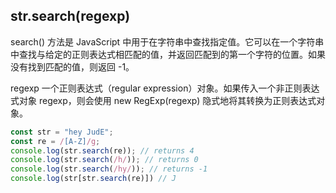 ## str.search(regexp) 
search() 方法是 JavaScript 中用于在字符串中查找指定值。它可以在一个字符串中查找与给定的正则表达式相匹配的值，并返回匹配到的第一个字符的位置。如果没有找到匹配的值，则返回 -1。

regexp 一个正则表达式（regular expression）对象。如果传入一个非正则表达式对象 regexp，则会使用 new RegExp(regexp) 隐式地将其转换为正则表达式对象。
```js
const str = "hey JudE";
const re = /[A-Z]/g;
console.log(str.search(re)); // returns 4
console.log(str.search(/h/)); // returns 0
console.log(str.search(/hy/)); // returns -1
console.log(str[str.search(re)]) // J
```
